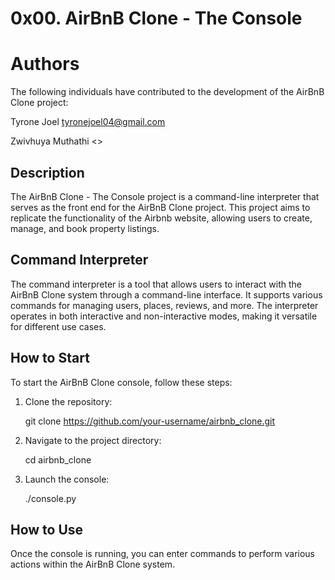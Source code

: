 # 0x00. AirBnB Clone - The Console

# Authors

The following individuals have contributed to the development of the AirBnB Clone project:

Tyrone Joel <tyronejoel04@gmail.com>

Zwivhuya Muthathi <>

## Description

The AirBnB Clone - The Console project is a command-line interpreter that serves as the front end for the AirBnB Clone project. This project aims to replicate the functionality of the Airbnb website, allowing users to create, manage, and book property listings.

## Command Interpreter

The command interpreter is a tool that allows users to interact with the AirBnB Clone system through a command-line interface. It supports various commands for managing users, places, reviews, and more. The interpreter operates in both interactive and non-interactive modes, making it versatile for different use cases.

## How to Start

To start the AirBnB Clone console, follow these steps:

1. Clone the repository:

    git clone https://github.com/your-username/airbnb_clone.git 


2. Navigate to the project directory:
   
    cd airbnb_clone 
   
3. Launch the console:

    ./console.py

## How to Use

Once the console is running, you can enter commands to perform various actions within the AirBnB Clone system.
